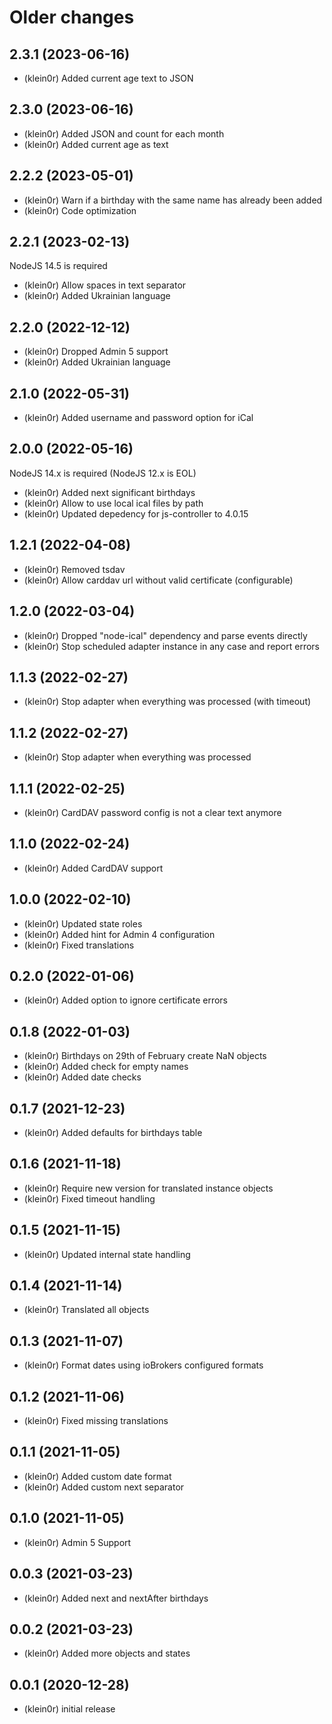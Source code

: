 # Older changes
## 2.3.1 (2023-06-16)

* (klein0r) Added current age text to JSON

## 2.3.0 (2023-06-16)

* (klein0r) Added JSON and count for each month
* (klein0r) Added current age as text

## 2.2.2 (2023-05-01)

* (klein0r) Warn if a birthday with the same name has already been added
* (klein0r) Code optimization

## 2.2.1 (2023-02-13)

NodeJS 14.5 is required

* (klein0r) Allow spaces in text separator
* (klein0r) Added Ukrainian language

## 2.2.0 (2022-12-12)

* (klein0r) Dropped Admin 5 support
* (klein0r) Added Ukrainian language

## 2.1.0 (2022-05-31)

* (klein0r) Added username and password option for iCal

## 2.0.0 (2022-05-16)

NodeJS 14.x is required (NodeJS 12.x is EOL)

* (klein0r) Added next significant birthdays
* (klein0r) Allow to use local ical files by path
* (klein0r) Updated depedency for js-controller to 4.0.15

## 1.2.1 (2022-04-08)

* (klein0r) Removed tsdav
* (klein0r) Allow carddav url without valid certificate (configurable)

## 1.2.0 (2022-03-04)

* (klein0r) Dropped "node-ical" dependency and parse events directly
* (klein0r) Stop scheduled adapter instance in any case and report errors

## 1.1.3 (2022-02-27)

* (klein0r) Stop adapter when everything was processed (with timeout)

## 1.1.2 (2022-02-27)

* (klein0r) Stop adapter when everything was processed

## 1.1.1 (2022-02-25)

* (klein0r) CardDAV password config is not a clear text anymore

## 1.1.0 (2022-02-24)

* (klein0r) Added CardDAV support

## 1.0.0 (2022-02-10)

* (klein0r) Updated state roles
* (klein0r) Added hint for Admin 4 configuration
* (klein0r) Fixed translations

## 0.2.0 (2022-01-06)

* (klein0r) Added option to ignore certificate errors

## 0.1.8 (2022-01-03)

* (klein0r) Birthdays on 29th of February create NaN objects
* (klein0r) Added check for empty names
* (klein0r) Added date checks

## 0.1.7 (2021-12-23)

* (klein0r) Added defaults for birthdays table

## 0.1.6 (2021-11-18)

* (klein0r) Require new version for translated instance objects
* (klein0r) Fixed timeout handling

## 0.1.5 (2021-11-15)

* (klein0r) Updated internal state handling

## 0.1.4 (2021-11-14)

* (klein0r) Translated all objects

## 0.1.3 (2021-11-07)

* (klein0r) Format dates using ioBrokers configured formats

## 0.1.2 (2021-11-06)

* (klein0r) Fixed missing translations

## 0.1.1 (2021-11-05)

* (klein0r) Added custom date format
* (klein0r) Added custom next separator

## 0.1.0 (2021-11-05)

* (klein0r) Admin 5 Support

## 0.0.3 (2021-03-23)

* (klein0r) Added next and nextAfter birthdays

## 0.0.2 (2021-03-23)

* (klein0r) Added more objects and states

## 0.0.1 (2020-12-28)

* (klein0r) initial release
